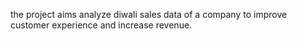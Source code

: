the project aims analyze diwali sales data of a company to improve customer experience and increase revenue.
